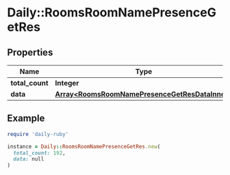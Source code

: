 # Daily::RoomsRoomNamePresenceGetRes

## Properties

| Name | Type | Description | Notes |
| ---- | ---- | ----------- | ----- |
| **total_count** | **Integer** |  | [optional] |
| **data** | [**Array&lt;RoomsRoomNamePresenceGetResDataInner&gt;**](RoomsRoomNamePresenceGetResDataInner.md) |  | [optional] |

## Example

```ruby
require 'daily-ruby'

instance = Daily::RoomsRoomNamePresenceGetRes.new(
  total_count: 192,
  data: null
)
```

